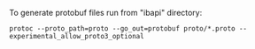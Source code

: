 To generate protobuf files run from "ibapi" directory:

```
protoc --proto_path=proto --go_out=protobuf proto/*.proto --experimental_allow_proto3_optional
```
